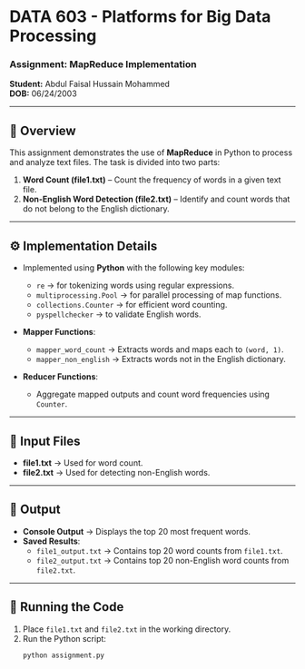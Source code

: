 # DATA 603 - Platforms for Big Data Processing  
### Assignment: MapReduce Implementation  

**Student:** Abdul Faisal Hussain Mohammed  
**DOB:** 06/24/2003  

---

## 📌 Overview
This assignment demonstrates the use of **MapReduce** in Python to process and analyze text files. The task is divided into two parts:
1. **Word Count (file1.txt)** – Count the frequency of words in a given text file.  
2. **Non-English Word Detection (file2.txt)** – Identify and count words that do not belong to the English dictionary.

---

## ⚙️ Implementation Details
- Implemented using **Python** with the following key modules:
  - `re` → for tokenizing words using regular expressions.  
  - `multiprocessing.Pool` → for parallel processing of map functions.  
  - `collections.Counter` → for efficient word counting.  
  - `pyspellchecker` → to validate English words.  

- **Mapper Functions**:
  - `mapper_word_count` → Extracts words and maps each to `(word, 1)`.  
  - `mapper_non_english` → Extracts words not in the English dictionary.  

- **Reducer Functions**:
  - Aggregate mapped outputs and count word frequencies using `Counter`.  

---

## 📂 Input Files
- **file1.txt** → Used for word count.  
- **file2.txt** → Used for detecting non-English words.  

---

## 📑 Output
- **Console Output** → Displays the top 20 most frequent words.  
- **Saved Results**:
  - `file1_output.txt` → Contains top 20 word counts from `file1.txt`.  
  - `file2_output.txt` → Contains top 20 non-English word counts from `file2.txt`.  

---

## 🚀 Running the Code
1. Place `file1.txt` and `file2.txt` in the working directory.  
2. Run the Python script:
   ```bash
   python assignment.py
